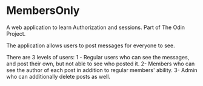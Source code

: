 # MembersOnly
A web application to learn Authorization and sessions. Part of The Odin Project.

The application allows users to post messages for everyone to see.

There are 3 levels of users:
1 - Regular users who can see the messages, and post their own, but not able to see who posted it.
2- Members who can see the author of each post in addition to regular members' ability.
3- Admin who can additionally delete posts as well.
